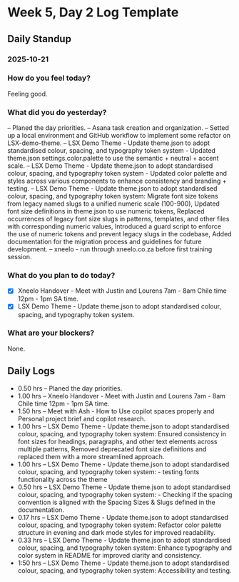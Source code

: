 # Week 5, Day 2 Log Template

## Daily Standup

### 2025‑10‑21

### How do you feel today?

Feeling good.

### What did you do yesterday?

– Planed the day priorities.
– Asana task creation and organization.
– Setted up a local environment and GitHub workflow to implement some refactor on LSX-demo-theme.
– LSX Demo Theme - Update theme.json to adopt standardised colour, spacing, and typography token system - Updated theme.json settings.color.palette to use the semantic + neutral + accent scale.
– LSX Demo Theme - Update theme.json to adopt standardised colour, spacing, and typography token system - Updated color palette and styles across various components to enhance consistency and branding + testing.
– LSX Demo Theme - Update theme.json to adopt standardised colour, spacing, and typography token system: Migrate font size tokens from legacy named slugs to a unified numeric scale (100-900), Updated font size definitions in theme.json to use numeric tokens, Replaced occurrences of legacy font size slugs in patterns, templates, and other files with corresponding numeric values, Introduced a guard script to enforce the use of numeric tokens and prevent legacy slugs in the codebase, Added documentation for the migration process and guidelines for future development.
– xneelo - run through xneelo.co.za before first training session.

### What do you plan to do today?

-   [x] Xneelo Handover - Meet with Justin and Lourens 7am - 8am Chile time 12pm - 1pm SA time.
-   [x] LSX Demo Theme - Update theme.json to adopt standardised colour, spacing, and typography token system.

### What are your blockers?

None.

## Daily Logs

-   0.50 hrs – Planed the day priorities.
-   1.00 hrs – Xneelo Handover - Meet with Justin and Lourens 7am - 8am Chile time 12pm - 1pm SA time.
-   1.50 hrs – Meet with Ash - How to Use copilot spaces properly and Personal project brief and copilot research.
-   1.00 hrs – LSX Demo Theme - Update theme.json to adopt standardised colour, spacing, and typography token system: Ensured consistency in font sizes for headings, paragraphs, and other text elements across multiple patterns, Removed deprecated font size definitions and replaced them with a more streamlined approach.
-   1.00 hrs – LSX Demo Theme - Update theme.json to adopt standardised colour, spacing, and typography token system: - testing fonts functionality across the theme
-   0.50 hrs – LSX Demo Theme - Update theme.json to adopt standardised colour, spacing, and typography token system: - Checking if the spacing convention is aligned with the Spacing Sizes & Slugs defined in the documentation.
-   0.17 hrs – LSX Demo Theme - Update theme.json to adopt standardised colour, spacing, and typography token system: Refactor color palette structure in evening and dark mode styles for improved readability.
-   0.33 hrs – LSX Demo Theme - Update theme.json to adopt standardised colour, spacing, and typography token system: Enhance typography and color system in README for improved clarity and consistency.
-   1:50 hrs – LSX Demo Theme - Update theme.json to adopt standardised colour, spacing, and typography token system: Accessibility and testing.
